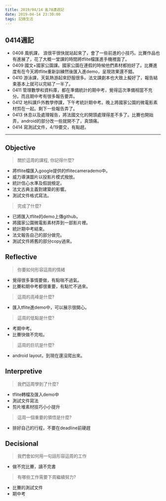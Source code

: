```yaml
---
title: 2019/04/14 亂78遭週記
date: 2019-04-14 23:30:00
tags: 記錄生活
---
```

## **0414週記**

- 0408 風帆課， 浪很平很快就站起來了，會了一些前進的小技巧。比賽作品也有進展了，花了大概一堂課的時間將tflite檔匯進手機裡面了。
- 0409 國文+國家公園課。國家公園在連假的時候他們素材都拍好了。比賽進度有在今天將tflite重新訓練然後匯入進demo，呈現效果還不錯。
- 0410 游泳課，天氣熱游起來舒服很多。法文課劇本也大致上擬好了，報告結束基本上就可以完結了一半了。
- 0411 管理數學和資料庫，都在準備統計的期中考，覺得這次準備相當不充分。而且期中考有很多報告要弄。
- 0412 地科課戶外教學停課，下午考統計期中考。晚上將國家公園的微電影素材剪在一起。剩下一些報告弄了。
- 0413 休息以及處理報告，將法國文化的開頭處理得差不多了。比賽也開始弄，android的部分改一些就開不了，真頭痛。
- 0414 寫測試文件，4/19要交，有點趕。

---
<!-- more -->
## **Objective**

> 關於這周的課程, 你記得什麼?

- 將tflite檔匯入google提供的tflitecamerademo中。
- 威力導演圖片以投影片模式撥放。
- 統計信心水準及假說檢定。
- 法文古典主義對建築的影響。
- 測試文件格式寫法。

> 完成了什麼?

- 已將匯入tflite的demo上傳github。
- 將國家公園微電影素材弄到一部影片裡。
- 統計期中考結束。
- 法文報告自己的部分做完。
- 測試文件將舊的部分copy過來。

## **Reflective**

> 你要如何形容這周的情緒

- 覺得很多事情要做，有點喘不過氣。
- 比賽和期中考都很重要，有點忙不過來。

> 這周的高峰是什麼?

* 匯入tflite進demo中，可以展示很開心。

> 這周的低點是什麼?

- 考期中考。
- 比賽快做不完啦。

> 這周的巨坑是什麼?

* android layout，到現在還沒爬出來。

## **Interpretive**

> 我們這周學到了什麼?

- tflite轉檔及匯入demo中
- 測試文件寫法
- 剪片堆素材技巧小小提升

> 這周一個重要的領悟是什麼?

* 排好自己的行程，不要在deadline前硬趕

## **Decisional**

> 我們會如何用一句話形容這周的工作

* 做不完比賽，讀不完書

> 有哪些工作需要下周繼續努力?

- 比賽的測試文件
- 期中考
